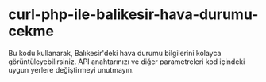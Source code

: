 # curl-php-ile-balikesir-hava-durumu-cekme
Bu kodu kullanarak, Balıkesir'deki hava durumu bilgilerini kolayca görüntüleyebilirsiniz. API anahtarınızı ve diğer parametreleri kod içindeki uygun yerlere değiştirmeyi unutmayın.
